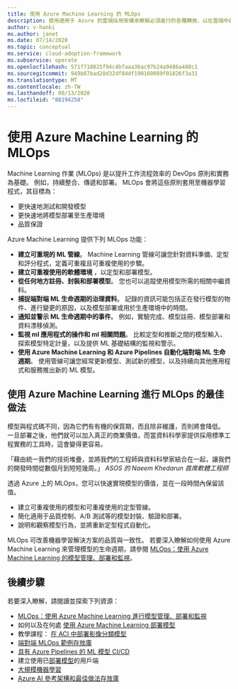 ```yaml
---
title: 使用 Azure Machine Learning 的 MLOps
description: 使用適用于 Azure 的雲端採用架構來瞭解必須進行的各種轉換，以在雲端中啟用營運管理。
author: v-hanki
ms.author: janet
ms.date: 07/14/2020
ms.topic: conceptual
ms.service: cloud-adoption-framework
ms.subservice: operate
ms.openlocfilehash: 571f718825f94c4bfaaa3bac97b24a9486a480c1
ms.sourcegitcommit: 949b87bad28d32df84df190160089f01826f3a31
ms.translationtype: MT
ms.contentlocale: zh-TW
ms.lasthandoff: 08/13/2020
ms.locfileid: "88194258"
---
```

# <a name="mlops-with-azure-machine-learning"></a>使用 Azure Machine Learning 的 MLOps

Machine Learning 作業 (MLOps) 是以提升工作流程效率的 DevOps 原則和實務為基礎。 例如，持續整合、傳遞和部署。 MLOps 會將這些原則套用至機器學習程式，其目標為：

- 更快速地測試和開發模型
- 更快速地將模型部署至生產環境
- 品質保證

Azure Machine Learning 提供下列 MLOps 功能：

- **建立可重現的 ML 管線**。 Machine Learning 管線可讓您針對資料準備、定型和評分程式，定義可重複且可重複使用的步驟。
- **建立可重複使用的軟體環境** ，以定型和部署模型。
- **從任何地方註冊、封裝和部署模型**。 您也可以追蹤使用模型所需的相關中繼資料。
- **捕捉端對端 ML 生命週期的治理資料**。 記錄的資訊可能包括正在發行模型的物件、進行變更的原因，以及模型部署或用於生產環境中的時間。
- **通知並警示 ML 生命週期中的事件**。 例如，實驗完成、模型註冊、模型部署和資料漂移偵測。
- **監視 ml 應用程式的操作和 ml 相關問題**。 比較定型和推斷之間的模型輸入、探索模型特定計量，以及提供 ML 基礎結構的監視和警示。
- **使用 Azure Machine Learning 和 Azure Pipelines 自動化端對端 ML 生命週期**。 使用管線可讓您經常更新模型、測試新的模型，以及持續向其他應用程式和服務推出新的 ML 模型。

## <a name="best-practices-for-mlops-with-azure-machine-learning"></a>使用 Azure Machine Learning 進行 MLOps 的最佳做法

模型與程式碼不同，因為它們有有機的保質期，而且除非維護，否則將會降低。 一旦部署之後，他們就可以加入真正的商業價值，而當資料科學家提供採用標準工程實務的工具時，這會變得更容易。

「藉由統一我們的技術堆疊，並將我們的工程師與資料科學家結合在一起，讓我們的開發時間從數個月到短短幾周。」 *ASOS 的 Naeem Khedarun 首席軟體工程師*

透過 Azure 上的 MLOps，您可以快速實現模型的價值，並在一段時間內保留該值。

- 建立可重複使用的模型和可重複使用的定型管線。
- 簡化適用于品質控制、A/B 測試等的模型封裝、驗證和部署。
- 說明和觀察模型行為，並將重新定型程式自動化。

MLOps 可改善機器學習解決方案的品質與一致性。 若要深入瞭解如何使用 Azure Machine Learning 來管理模型的生命週期，請參閱 [MLOps：使用 Azure Machine Learning 的模型管理、部署和監視](https://docs.microsoft.com/azure/machine-learning/concept-model-management-and-deployment)。

## <a name="next-steps"></a>後續步驟

若要深入瞭解，請閱讀並探索下列資源：

- [MLOps：使用 Azure Machine Learning 進行模型管理、部署和監視](https://docs.microsoft.com/azure/machine-learning/concept-model-management-and-deployment)
- 如何以及在何處 [使用 Azure Machine Learning 部署模型](https://docs.microsoft.com/azure/machine-learning/how-to-deploy-and-where)
- 教學課程： [在 ACI 中部署影像分類模型](https://docs.microsoft.com/azure/machine-learning/tutorial-deploy-models-with-aml)
- [端對端 MLOps 範例存放庫](https://github.com/microsoft/MLOps)
- [具有 Azure Pipelines 的 ML 模型 CI/CD](https://docs.microsoft.com/azure/devops/pipelines/targets/azure-machine-learning?view=azure-devops&tabs=yaml)
- 建立使用已[部署模型](https://docs.microsoft.com/azure/machine-learning/how-to-consume-web-service)的用戶端
- [大規模機器學習](https://docs.microsoft.com/azure/architecture/data-guide/big-data/machine-learning-at-scale)
- [Azure AI 參考架構和最佳做法存放庫](https://github.com/microsoft/AI)
